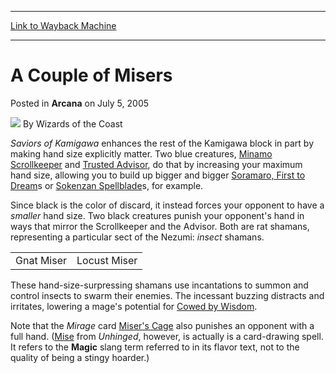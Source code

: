 
---
[Link to Wayback Machine](https://web.archive.org/web/20210429102952/https://magic.wizards.com/en/articles/archive/arcana/couple-misers-2005-07-05)

[_metadata_:author]:- "Wizards of the Coast"
[_metadata_:description]:- "Saviors of Kamigawa enhances the rest of the Kamigawa block in part by making hand size explicitly matter. Two blue creatures, Minamo Scrollkeeper and Trusted Advisor, do that by increasing your maximum hand size, allowing you to build up bigger and bigger Soramaro, First to Dreams or Sokenzan Spellblades, for example. Since black is the color of discard, it instead forces"
[_metadata_:generator]:- "Drupal 7 (http://drupal.org)"
[_metadata_:node]:- "608846"
[_metadata_:publish_date]:- "2005-07-05"
[_metadata_:source]:- "div-main-content"
[_metadata_:title]:- "A Couple of Misers"
[_metadata_:wayback_capture_timestamp]:- "2021-04-29 10:29:52"
[_metadata_:wayback_raw_url]:- "https://web.archive.org/web/20210429102952id_/https://magic.wizards.com/en/articles/archive/arcana/couple-misers-2005-07-05"
[_metadata_:wayback_url]:- "https://magic.wizards.com/en/articles/archive/arcana/couple-misers-2005-07-05"
---


A Couple of Misers
==================



 Posted in **Arcana**
 on July 5, 2005 






![](https://media.magic.wizards.com/styles/auth_small/public/images/person/wizards_author.jpg)
By Wizards of the Coast











*Saviors of Kamigawa* enhances the rest of the Kamigawa block in part by making hand size explicitly matter. Two blue creatures, [Minamo Scrollkeeper](http://gatherer.wizards.com/Pages/Card/Details.aspx?name=Minamo+Scrollkeeper) and [Trusted Advisor](http://gatherer.wizards.com/Pages/Card/Details.aspx?name=Trusted+Advisor), do that by increasing your maximum hand size, allowing you to build up bigger and bigger [Soramaro, First to Dream](http://gatherer.wizards.com/Pages/Card/Details.aspx?&name=Soramaro%252C%2BFirst%2Bto%2BDream)s or [Sokenzan Spellblade](http://gatherer.wizards.com/Pages/Card/Details.aspx?name=Sokenzan+Spellblade)s, for example.


Since black is the color of discard, it instead forces your opponent to have a *smaller* hand size. Two black creatures punish your opponent's hand in ways that mirror the Scrollkeeper and the Advisor. Both are rat shamans, representing a particular sect of the Nezumi: *insect* shamans.




|  |  |
| --- | --- |
| Gnat Miser | Locust Miser |

These hand-size-surpressing shamans use incantations to summon and control insects to swarm their enemies. The incessant buzzing distracts and irritates, lowering a mage's potential for [Cowed by Wisdom](http://gatherer.wizards.com/Pages/Card/Details.aspx?&name=Cowed%2Bby%2BWisdom).



Note that the *Mirage* card [Miser's Cage](http://gatherer.wizards.com/Pages/Card/Details.aspx?name=Miser%27s+Cage) also punishes an opponent with a full hand. ([Mise](http://gatherer.wizards.com/Pages/Card/Details.aspx?name=Mise) from *Unhinged*, however, is actually is a card-drawing spell. It refers to the **Magic** slang term referred to in its flavor text, not to the quality of being a stingy hoarder.)







